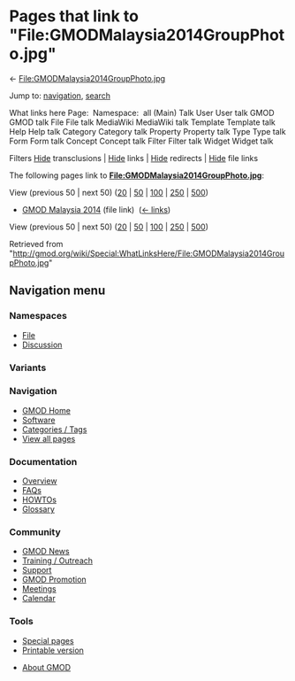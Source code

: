 <div id="mw-page-base" class="noprint">

</div>

<div id="mw-head-base" class="noprint">

</div>

<div id="content" class="mw-body" role="main">

<span id="top"></span>

<div id="mw-js-message" style="display:none;">

</div>



# <span dir="auto">Pages that link to "File:GMODMalaysia2014GroupPhoto.jpg"</span>

<div id="bodyContent">

<div id="contentSub">

←
[File:GMODMalaysia2014GroupPhoto.jpg](/wiki/File:GMODMalaysia2014GroupPhoto.jpg "File:GMODMalaysia2014GroupPhoto.jpg")

</div>

<div id="jump-to-nav" class="mw-jump">

Jump to: [navigation](#mw-navigation), [search](#p-search)

</div>

<div id="mw-content-text">

What links here Page:  Namespace:  all (Main) Talk User User talk GMOD
GMOD talk File File talk MediaWiki MediaWiki talk Template Template talk
Help Help talk Category Category talk Property Property talk Type Type
talk Form Form talk Concept Concept talk Filter Filter talk Widget
Widget talk

Filters
[Hide](/mediawiki/index.php?title=Special:WhatLinksHere/File:GMODMalaysia2014GroupPhoto.jpg&hidetrans=1 "Special:WhatLinksHere/File:GMODMalaysia2014GroupPhoto.jpg")
transclusions \|
[Hide](/mediawiki/index.php?title=Special:WhatLinksHere/File:GMODMalaysia2014GroupPhoto.jpg&hidelinks=1 "Special:WhatLinksHere/File:GMODMalaysia2014GroupPhoto.jpg")
links \|
[Hide](/mediawiki/index.php?title=Special:WhatLinksHere/File:GMODMalaysia2014GroupPhoto.jpg&hideredirs=1 "Special:WhatLinksHere/File:GMODMalaysia2014GroupPhoto.jpg")
redirects \|
[Hide](/mediawiki/index.php?title=Special:WhatLinksHere/File:GMODMalaysia2014GroupPhoto.jpg&hideimages=1 "Special:WhatLinksHere/File:GMODMalaysia2014GroupPhoto.jpg")
file links

The following pages link to
**[File:GMODMalaysia2014GroupPhoto.jpg](/wiki/File:GMODMalaysia2014GroupPhoto.jpg "File:GMODMalaysia2014GroupPhoto.jpg")**:

View (previous 50 \| next 50)
([20](/mediawiki/index.php?title=Special:WhatLinksHere/File:GMODMalaysia2014GroupPhoto.jpg&limit=20 "Special:WhatLinksHere/File:GMODMalaysia2014GroupPhoto.jpg")
\|
[50](/mediawiki/index.php?title=Special:WhatLinksHere/File:GMODMalaysia2014GroupPhoto.jpg&limit=50 "Special:WhatLinksHere/File:GMODMalaysia2014GroupPhoto.jpg")
\|
[100](/mediawiki/index.php?title=Special:WhatLinksHere/File:GMODMalaysia2014GroupPhoto.jpg&limit=100 "Special:WhatLinksHere/File:GMODMalaysia2014GroupPhoto.jpg")
\|
[250](/mediawiki/index.php?title=Special:WhatLinksHere/File:GMODMalaysia2014GroupPhoto.jpg&limit=250 "Special:WhatLinksHere/File:GMODMalaysia2014GroupPhoto.jpg")
\|
[500](/mediawiki/index.php?title=Special:WhatLinksHere/File:GMODMalaysia2014GroupPhoto.jpg&limit=500 "Special:WhatLinksHere/File:GMODMalaysia2014GroupPhoto.jpg"))

- [GMOD Malaysia 2014](/wiki/GMOD_Malaysia_2014 "GMOD Malaysia 2014")
  (file link) ‎ <span class="mw-whatlinkshere-tools">([←
  links](/mediawiki/index.php?title=Special:WhatLinksHere&target=GMOD+Malaysia+2014 "Special:WhatLinksHere"))</span>

View (previous 50 \| next 50)
([20](/mediawiki/index.php?title=Special:WhatLinksHere/File:GMODMalaysia2014GroupPhoto.jpg&limit=20 "Special:WhatLinksHere/File:GMODMalaysia2014GroupPhoto.jpg")
\|
[50](/mediawiki/index.php?title=Special:WhatLinksHere/File:GMODMalaysia2014GroupPhoto.jpg&limit=50 "Special:WhatLinksHere/File:GMODMalaysia2014GroupPhoto.jpg")
\|
[100](/mediawiki/index.php?title=Special:WhatLinksHere/File:GMODMalaysia2014GroupPhoto.jpg&limit=100 "Special:WhatLinksHere/File:GMODMalaysia2014GroupPhoto.jpg")
\|
[250](/mediawiki/index.php?title=Special:WhatLinksHere/File:GMODMalaysia2014GroupPhoto.jpg&limit=250 "Special:WhatLinksHere/File:GMODMalaysia2014GroupPhoto.jpg")
\|
[500](/mediawiki/index.php?title=Special:WhatLinksHere/File:GMODMalaysia2014GroupPhoto.jpg&limit=500 "Special:WhatLinksHere/File:GMODMalaysia2014GroupPhoto.jpg"))

</div>

<div class="printfooter">

Retrieved from
"<http://gmod.org/wiki/Special:WhatLinksHere/File:GMODMalaysia2014GroupPhoto.jpg>"

</div>

<div id="catlinks" class="catlinks catlinks-allhidden">

</div>

<div class="visualClear">

</div>

</div>

</div>

<div id="mw-navigation">

## Navigation menu

<div id="mw-head">



<div id="left-navigation">

<div id="p-namespaces" class="vectorTabs" role="navigation"
aria-labelledby="p-namespaces-label">

### Namespaces

- <span id="ca-nstab-image"><a href="/wiki/File:GMODMalaysia2014GroupPhoto.jpg" accesskey="c"
  title="View the file page [c]">File</a></span>
- <span id="ca-talk"><a
  href="/mediawiki/index.php?title=File_talk:GMODMalaysia2014GroupPhoto.jpg&amp;action=edit&amp;redlink=1"
  accesskey="t"
  title="Discussion about the content page [t]">Discussion</a></span>

</div>

<div id="p-variants" class="vectorMenu emptyPortlet" role="navigation"
aria-labelledby="p-variants-label">

### 

### Variants[](#)

<div class="menu">

</div>

</div>

</div>





</div>

</div>

</div>

<div id="mw-panel">

<div id="p-logo" role="banner">

<a href="/wiki/Main_Page"
style="background-image: url(http://gmod.org/images/GMOD-cogs.png);"
title="Visit the main page"></a>

</div>

<div id="p-Navigation" class="portal" role="navigation"
aria-labelledby="p-Navigation-label">

### Navigation

<div class="body">

- <span id="n-GMOD-Home">[GMOD Home](/wiki/Main_Page)</span>
- <span id="n-Software">[Software](/wiki/GMOD_Components)</span>
- <span id="n-Categories-.2F-Tags">[Categories /
  Tags](/wiki/Categories)</span>
- <span id="n-View-all-pages">[View all
  pages](/wiki/Special:AllPages)</span>

</div>

</div>

<div id="p-Documentation" class="portal" role="navigation"
aria-labelledby="p-Documentation-label">

### Documentation

<div class="body">

- <span id="n-Overview">[Overview](/wiki/Overview)</span>
- <span id="n-FAQs">[FAQs](/wiki/Category:FAQ)</span>
- <span id="n-HOWTOs">[HOWTOs](/wiki/Category:HOWTO)</span>
- <span id="n-Glossary">[Glossary](/wiki/Glossary)</span>

</div>

</div>

<div id="p-Community" class="portal" role="navigation"
aria-labelledby="p-Community-label">

### Community

<div class="body">

- <span id="n-GMOD-News">[GMOD News](/wiki/GMOD_News)</span>
- <span id="n-Training-.2F-Outreach">[Training /
  Outreach](/wiki/Training_and_Outreach)</span>
- <span id="n-Support">[Support](/wiki/Support)</span>
- <span id="n-GMOD-Promotion">[GMOD
  Promotion](/wiki/GMOD_Promotion)</span>
- <span id="n-Meetings">[Meetings](/wiki/Meetings)</span>
- <span id="n-Calendar">[Calendar](/wiki/Calendar)</span>

</div>

</div>

<div id="p-tb" class="portal" role="navigation"
aria-labelledby="p-tb-label">

### Tools

<div class="body">

- <span id="t-specialpages"><a href="/wiki/Special:SpecialPages" accesskey="q"
  title="A list of all special pages [q]">Special pages</a></span>
- <span id="t-print"><a
  href="/mediawiki/index.php?title=Special:WhatLinksHere/File:GMODMalaysia2014GroupPhoto.jpg&amp;printable=yes"
  rel="alternate" accesskey="p"
  title="Printable version of this page [p]">Printable version</a></span>

</div>

</div>

</div>

</div>

<div id="footer" role="contentinfo">

- <span id="footer-places-about">[About
  GMOD](/wiki/GMOD:About "GMOD:About")</span>

<!-- -->






</div>
